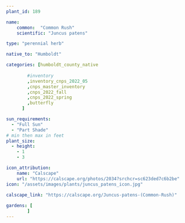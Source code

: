 ```yaml
---
plant_id: 189 

name: 
    common:  "Common Rush" 
    scientific: "Juncus patens"  

type: "perennial herb"

native_to: "Humboldt"

categories: [humboldt_county_native
        
        #inventory 
        ,inventory_cnps_2022_05
        ,cnps_master_inventory
        ,cnps_2022_fall
        ,cnps_2022_spring
        ,butterfly
      ]

sun_requirements:
  - "Full Sun"
  - "Part Shade"
# min then max in feet
plant_size:
  - height: 
    - 1 
    - 3

icon_attribution: 
    name: "Calscape"
    url: "https://calscape.org/photos/2034?srchcr=sc623ded7c6b2be"
icon: "/assets/images/plants/juncus_patens_icon.jpg"
 
calscape_link: "https://calscape.org/Juncus-patens-(Common-Rush)"

gardens: [
        ]
---
```








